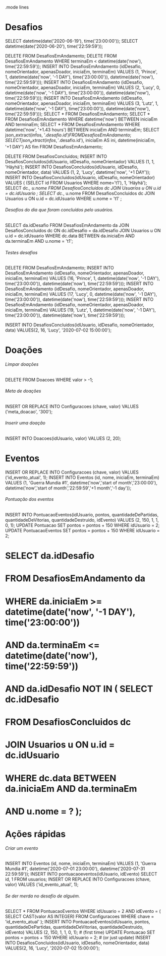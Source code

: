 .mode lines

# Desafios

SELECT datetime(date('2020-06-19'), time('23:00:00'));
SELECT datetime(date('2020-06-20'), time('22:59:59'));

DELETE FROM DesafiosEmAndamento;
DELETE FROM DesafiosEmAndamento WHERE terminaEm < datetime(date('now'), time('22:59:59'));
INSERT INTO DesafiosEmAndamento (idDesafio, nomeOrientador, apenasDoador, iniciaEm, terminaEm) VALUES (1, 'Prince', 1, datetime(date('now', '-1 DAY'), time('23:00:00')), datetime(date('now'), time('22:59:59')));
INSERT INTO DesafiosEmAndamento (idDesafio, nomeOrientador, apenasDoador, iniciaEm, terminaEm) VALUES (2, 'Lucy', 0, datetime(date('now', '-1 DAY'), time('23:00:00')), datetime(date('now'), time('22:59:59')));
INSERT INTO DesafiosEmAndamento (idDesafio, nomeOrientador, apenasDoador, iniciaEm, terminaEm) VALUES (3, 'Lutz', 1, datetime(date('now', '-1 DAY'), time('23:00:00')), datetime(date('now'), time('22:59:59'))); 
SELECT * FROM DesafiosEmAndamento;
SELECT * FROM DesafiosEmAndamento WHERE datetime('now') BETWEEN iniciaEm AND terminaEm;
SELECT * FROM DesafiosEmAndamento WHERE datetime('now', '+1.43 hours') BETWEEN iniciaEm AND terminaEm;
SELECT json_extract(infos, '$.desafio.id') FROM DesafiosEmAndamento;
SELECT json_extract(infos, '$.desafio.id'),
       iniciaEm AS ini,
       datetime(iniciaEm, '+1 DAY') AS fim
  FROM DesafiosEmAndamento;

DELETE FROM DesafiosConcluidos;
INSERT INTO DesafiosConcluidos(idUsuario, idDesafio, nomeOrientador) VALUES (1, 1, 'Häyhä');
INSERT INTO DesafiosConcluidos(idUsuario, idDesafio, nomeOrientador, data) VALUES (1, 2, 'Lucy', datetime('now', '+1 DAY'));
INSERT INTO DesafiosConcluidos(idUsuario, idDesafio, nomeOrientador) VALUES ( (SELECT id FROM Usuarios WHERE nome='t1'), 1, 'Häyhä');
SELECT dc.*, u.nome FROM DesafiosConcluidos dc JOIN Usuarios u ON u.id = dc.idUsuario ;
SELECT dc.*, u.nome FROM DesafiosConcluidos dc JOIN Usuarios u ON u.id = dc.idUsuario WHERE u.nome = 't1' ;

###### Desafios do dia que foram concluídos pelo usuários.
SELECT da.idDesafio FROM DesafiosEmAndamento da JOIN DesafiosConcluidos dc ON dc.idDesafio = da.idDesafio JOIN Usuarios u ON u.id = dc.idUsuario WHERE dc.data BETWEEN da.iniciaEm AND da.terminaEm AND u.nome = 't1';


###### Testes desafios
DELETE FROM DesafiosEmAndamento;
INSERT INTO DesafiosEmAndamento (idDesafio, nomeOrientador, apenasDoador, iniciaEm, terminaEm) VALUES (16, 'Prince', 1, datetime(date('now', '-1 DAY'), time('23:00:00')), datetime(date('now'), time('22:59:59')));
INSERT INTO DesafiosEmAndamento (idDesafio, nomeOrientador, apenasDoador, iniciaEm, terminaEm) VALUES (17, 'Lucy', 0, datetime(date('now', '-1 DAY'), time('23:00:00')), datetime(date('now'), time('22:59:59')));
INSERT INTO DesafiosEmAndamento (idDesafio, nomeOrientador, apenasDoador, iniciaEm, terminaEm) VALUES (19, 'Lutz', 1, datetime(date('now', '-1 DAY'), time('23:00:00')), datetime(date('now'), time('22:59:59')));

INSERT INTO DesafiosConcluidos(idUsuario, idDesafio, nomeOrientador, data) VALUES(2, 16, 'Lucy', '2020-07-02 15:00:00');


# Doações

###### Limpar doações
DELETE FROM Doacoes WHERE valor > -1;

###### Meta de doações
INSERT OR REPLACE INTO Configuracoes (chave, valor) VALUES ('meta_doacao', '300');

###### Inserir uma doação
INSERT INTO Doacoes(idUsuario, valor) VALUES (2, 20);


# Eventos
INSERT OR REPLACE INTO Configuracoes (chave, valor) VALUES ('id_evento_atual', 1);
INSERT INTO Eventos (id, nome, iniciaEm, terminaEm) VALUES (1, 'Guerra Mundia #1', datetime('now','start of month','23:00:00'), datetime('now','start of month','22:59:59','+1 month','-1 day'));

###### Pontuação dos eventos
INSERT INTO PontuacaoEventos(idUsuario, pontos, quantidadeDePartidas, quantidadeDeVitorias, quantidadeDestruido, idEvento) VALUES (2, 150, 1, 1, 0, 1);
UPDATE  Pontuacao SET pontos = pontos + 150 WHERE idUsuario = 2;
UPDATE  PontuacaoEventos SET pontos = pontos + 150 WHERE idUsuario = 2;


# SELECT da.idDesafio
#   FROM DesafiosEmAndamento da
#  WHERE da.iniciaEm >= datetime(date('now', '-1 DAY'), time('23:00:00'))
#    AND da.terminaEm <= datetime(date('now'), time('22:59:59'))
#    AND da.idDesafio NOT IN ( SELECT dc.idDesafio
#                                FROM DesafiosConcluidos dc
#                                JOIN Usuarios u ON u.id = dc.idUsuario
#                               WHERE dc.data BETWEEN da.iniciaEm AND da.terminaEm
#                                 AND u.nome = ? );


# Ações rápidas

###### Criar um evento
INSERT INTO Eventos (id, nome, iniciaEm, terminaEm) VALUES (1, 'Guerra Mundia #1', datetime('2020-07-01 23:00:00'), datetime('2020-07-31 22:59:59'));
INSERT INTO pontuacaoeventos(idUsuario, idEvento) SELECT id, 1 FROM usuarios;
INSERT OR REPLACE INTO Configuracoes (chave, valor) VALUES ('id_evento_atual', 1);

###### Se der merda no desafio de alguém.
SELECT * FROM PontuacaoEventos WHERE idUsuario = 2 AND idEvento = ( SELECT CAST(valor AS INTEGER) FROM Configuracoes WHERE chave = 'id_evento_atual' ); 
INSERT INTO PontuacaoEventos(idUsuario, pontos, quantidadeDePartidas, quantidadeDeVitorias, quantidadeDestruido, idEvento) VALUES (2, 150, 1, 1, 0, 1);  # (first time)
UPDATE  Pontuacao SET pontos = pontos + 150 WHERE idUsuario = 2;  # (or just update)
INSERT INTO DesafiosConcluidos(idUsuario, idDesafio, nomeOrientador, data) VALUES(2, 16, 'Lucy', '2020-07-02 15:00:00');